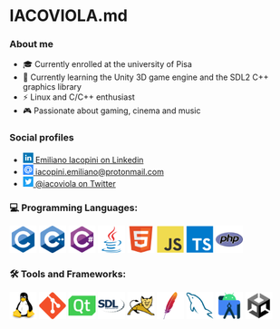 # IACOVIOLA.md

### About me
 - :mortar_board: Currently enrolled at the university of Pisa
 - :seedling: Currently learning the Unity 3D game engine and the SDL2 C++ graphics library
 - :zap: Linux and C/C++ enthusiast
 - :video_game: Passionate about gaming, cinema and music

### Social profiles
 - <a href="https://www.linkedin.com/in/iacopiniemiliano/"><img src="https://raw.githubusercontent.com/edent/SuperTinyIcons/master/images/svg/linkedin.svg" width="18px"> Emiliano Iacopini on Linkedin </a><br>
 - <a href="mailto:iacopini.emiliano@protonmail.com"><img src="https://raw.githubusercontent.com/edent/SuperTinyIcons/master/images/svg/mail.svg" width="18px"> iacopini.emiliano@protonmail.com </a><br>
 - <a href="https://twitter.com/iacoviola"><img src="https://raw.githubusercontent.com/edent/SuperTinyIcons/master/images/svg/twitter.svg" width="18px"> @iacoviola on Twitter </a><br>

<!--
**iacoviola/iacoviola** is a ✨ _special_ ✨ repository because its `README.md` (this file) appears on your GitHub profile.

Here are some ideas to get you started:

- 🔭 I’m currently working on ...
- 🌱 I’m currently learning ...
- 👯 I’m looking to collaborate on ...
- 🤔 I’m looking for help with ...
- 💬 Ask me about ...
- 📫 How to reach me: ...
- 😄 Pronouns: ...
- ⚡ Fun fact: ...
-->
### :computer: Programming Languages:
<div>
  <img src="https://raw.githubusercontent.com/devicons/devicon/master/icons/c/c-original.svg" width="48px">
  <img src="https://raw.githubusercontent.com/devicons/devicon/master/icons/cplusplus/cplusplus-original.svg" width="48px">
  <img src="https://raw.githubusercontent.com/devicons/devicon/master/icons/csharp/csharp-original.svg" width="48px">
  <img src="https://raw.githubusercontent.com/devicons/devicon/master/icons/java/java-original.svg" width="48px">
  <img src="https://raw.githubusercontent.com/devicons/devicon/master/icons/html5/html5-original.svg" width="48px">
  <img src="https://raw.githubusercontent.com/devicons/devicon/master/icons/javascript/javascript-original.svg" width="48px">
  <img src="https://raw.githubusercontent.com/devicons/devicon/master/icons/typescript/typescript-original.svg" width="48px">
  <img src="https://raw.githubusercontent.com/devicons/devicon/master/icons/php/php-original.svg" width="48px">
</div>

### :hammer_and_wrench: Tools and Frameworks:
<div>
  <img src="https://raw.githubusercontent.com/devicons/devicon/master/icons/linux/linux-original.svg" width="48px">
  <img src="https://raw.githubusercontent.com/devicons/devicon/master/icons/git/git-original.svg" width="48px">
  <img src="https://raw.githubusercontent.com/devicons/devicon/master/icons/qt/qt-original.svg" width="48px">
  <img src="https://raw.githubusercontent.com/devicons/devicon/master/icons/sdl/sdl-original.svg" width="48px">
  <img src="https://raw.githubusercontent.com/devicons/devicon/master/icons/tomcat/tomcat-original.svg" width="48px">
  <img src="https://raw.githubusercontent.com/devicons/devicon/master/icons/apache/apache-original.svg" width="48px">
  <img src="https://raw.githubusercontent.com/devicons/devicon/master/icons/mysql/mysql-original.svg" width="48px">
  <img src="https://raw.githubusercontent.com/devicons/devicon/master/icons/androidstudio/androidstudio-original.svg" width="48px">
  <img src="https://raw.githubusercontent.com/devicons/devicon/master/icons/unity/unity-original.svg" width="48px">
</div>
